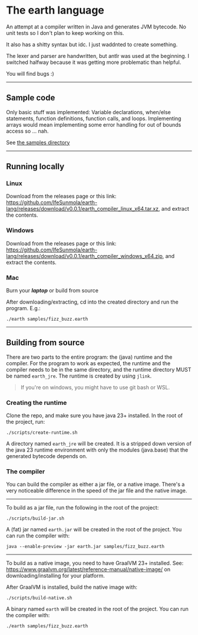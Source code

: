 # The earth language

An attempt at a compiler written in Java and generates JVM bytecode. No unit
tests so I don't plan to keep working on this.

It also has a shitty syntax but idc. I just waddnted to create something.

The lexer and parser are handwritten, but antlr was used at the beginning. I
switched halfway because it was getting more problematic than helpful.

You will find bugs :)

---

## Sample code

Only basic stuff was implemented: Variable declarations, when/else statements,
function definitions, function calls, and loops. Implementing arrays would
mean implementing some error handling for out of bounds access so ... nah.

See [the samples directory](./samples)

---

## Running locally

### Linux

Download from the releases page or this
link: https://github.com/IfeSunmola/earth-lang/releases/download/v0.0.1/earth_compiler_linux_x64.tar.xz,
and extract the contents.

### Windows

Download from the releases page or this
link: https://github.com/IfeSunmola/earth-lang/releases/download/v0.0.1/earth_compiler_windows_x64.zip,
and extract the contents.

### Mac

Burn your ***laptop*** or build from source

After downloading/extracting, cd into the created directory and run the
program. E.g.:

```shell
./earth samples/fizz_buzz.earth
``` 

---

## Building from source

There are two parts to the entire program: the (java) runtime and the
compiler. For the program to work as expected, the runtime and the compiler
needs to be in the same directory, and the runtime directory MUST be named
`earth_jre`. The runtime is created by using `jlink`.

> If you're on windows, you might have to use git bash or WSL.

### Creating the runtime

Clone the repo, and make sure you have java 23+ installed. In the root of the
project, run:

```shell
./scripts/create-runtime.sh
```

A directory named `earth_jre` will be created. It is a stripped down version of
the java 23 runtime environment with only the modules (java.base) that the
generated bytecode depends on.

### The compiler

You can build the compiler as either a jar file, or a native image. There's
a very noticeable difference in the speed of the jar file and the native image.

---

To build as a jar file, run the following in the root of the project:

```shell
./scripts/build-jar.sh
```

A (fat) jar named `earth.jar` will be created in the root of the project.
You can run the compiler with:

```shell
java --enable-preview -jar earth.jar samples/fizz_buzz.earth
```

---

To build as a native image, you need to have GraalVM 23+ installed.
See: https://www.graalvm.org/latest/reference-manual/native-image/ on
downloading/installing for your platform.

After GraalVM is installed, build the native image with:

```shell
./scripts/build-native.sh
```

A binary named `earth` will be created in the root of the project. You can run
the compiler with:

```shell
./earth samples/fizz_buzz.earth
```